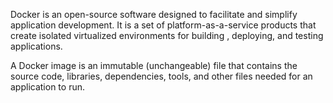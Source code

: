 Docker is an open-source software designed to facilitate and simplify
 application development. It is a set of platform-as-a-service
 products that create isolated virtualized environments for building
, deploying, and testing applications.

A Docker image is an immutable (unchangeable) file that contains the
 source code, libraries, dependencies, tools, and other files needed
 for an application to run.
